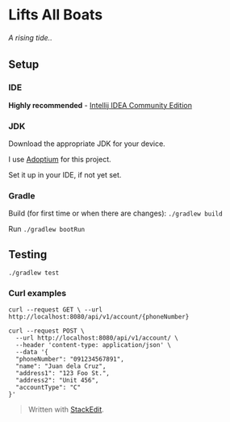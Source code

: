 
# Lifts All Boats
###### A rising tide..
## Setup

### IDE
**Highly recommended** - [Intellij IDEA Community Edition](https://www.jetbrains.com/idea/download/)

### JDK
Download the appropriate JDK for your device.

I use [Adoptium](https://adoptium.net/temurin/releases/?os=any&arch=any&package=jdk&version=8) for this project.

Set it up in your IDE, if not yet set.

### Gradle

Build (for first time or when there are changes):
`./gradlew build`

Run
`./gradlew bootRun`

## Testing
`./gradlew test`

### Curl examples
```
curl --request GET \ --url http://localhost:8080/api/v1/account/{phoneNumber}
```

```
curl --request POST \
  --url http://localhost:8080/api/v1/account/ \
  --header 'content-type: application/json' \
  --data '{
  "phoneNumber": "091234567891",
  "name": "Juan dela Cruz",
  "address1": "123 Foo St.",
  "address2": "Unit 456",
  "accountType": "C"
}'
```

> Written with [StackEdit](https://stackedit.io/).
